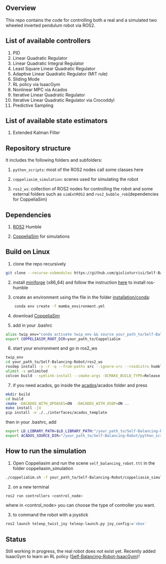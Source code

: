## Overview
This repo contains the code for controlling both a real and a simulated two wheeled inverted pendulum robot via ROS2.

## List of available controllers
1. PID
2. Linear Quadratic Regulator
3. Linear Quadratic Integral Regulator
4. Least Square Linear Quadratic Regulator
5. Adaptive Linear Quadratic Regulator (MIT rule)
6. Sliding Mode
7. RL policy via IsaacGym
8. Nonlinear MPC via Acados
9. Iterative Linear Quadratic Regulator
10. Iterative Linear Quadratic Regulator via Crocoddyl
11. Predictive Sampling 

## List of available state estimators
1. Extended Kalman Filter


## Repository structure
It includes the following folders and subfolders:

1. ```python_scripts```: most of the ROS2 nodes call some classes here
 
2. ```coppeliasim_simulation```: scenes used for simulating the robot

3. ```ros2_ws```: collection of ROS2 nodes for controlling the robot and some external folders such as ```simExtROS2``` and ```ros2_bubble_rob```(dependencies for CoppeliaSim)

 
## Dependencies
1. [ROS2](https://docs.ros.org/en/humble/Installation.html) Humble

2. [CoppeliaSim](https://www.coppeliarobotics.com/downloads) for simulations 




## Build on Linux
1. clone the repo recursively

```sh
git clone --recurse-submodules https://github.com/giulioturrisi/Self-Balancing-Robot.git
```



2. install [miniforge](https://github.com/conda-forge/miniforge/releases) (x86_64) and follow the instruction [here](https://robostack.github.io/GettingStarted.html) to install ros-humble


3. create an environment using the file in the folder [installation/conda](https://github.com/giulioturrisi/Self-Balancing-Robot/tree/master/installation/conda):

```sh
    conda env create -f mamba_environment.yml
``` 

4. download [CoppeliaSim](https://www.coppeliarobotics.com/) 

5. add in your .bashrc

```sh
alias twip_env="conda activate twip_env && source your_path_to/Self-Balancing-Robot/ros2_ws/install/setup.bash"
export COPPELIASIM_ROOT_DIR=your_path_to/CoppeliaSim
```

6. start your environment and go in ros2_ws
```sh
twip_env
cd your_path_to/Self-Balancing-Robot/ros2_ws
rosdep install -y -r -q --from-paths src --ignore-src --rosdistro humble
ulimit -s unlimited
colcon build --symlink-install --cmake-args -DCMAKE_BUILD_TYPE=Release
```

7. if you need acados, go inside the [acados](https://github.com/giulioturrisi/Self-Balancing-Robot/tree/master/python_scripts/controllers/acados)/acados folder and press
  
```sh
mkdir build
cd build
cmake -DACADOS_WITH_QPOASES=ON  -DACADOS_WITH_OSQP=ON ..
make install -j4
pip install -e ./../interfaces/acados_template
```
then in your .bashrc, add
```sh
export LD_LIBRARY_PATH=$LD_LIBRARY_PATH:"/your_path_to/Self-Balancing-Robot/python_scripts/controllers/acados/lib"
export ACADOS_SOURCE_DIR="/your_path_to/Self-Balancing-Robot/python_scripts/controllers/acados"
```



## How to run the simulation
1. Open Coppeliasim and run the scene `self_balancing_robot.ttt` in the folder coppeliasim_simulation 
```sh
./coppeliaSim.sh -f your_path_to/Self-Balancing-Robot/coppeliasim_simulation/self_balancing_robot.ttt 
```

2. on a new terminal 
```sh
ros2 run controllers <control_node>                     
```
where in <control_node> you can choose the type of controller you want. 

3. to command the robot with a joystick
```sh
ros2 launch teleop_twist_joy teleop-launch.py joy_config:='xbox'
```



## Status
Still working in progress, the real robot does not exist yet. Recently added IsaacGym to learn an RL policy ([Self-Balancing-Robot-IsaacGym](https://github.com/giulioturrisi/Self-Balancing-Robot-IsaacGym))!
